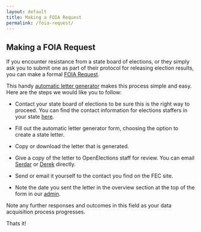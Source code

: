 ```yaml
---
layout: default
title: Making a FOIA Request
permalink: /foia-request/
---
```


## Making a FOIA Request

If you encounter resistance from a state board of elections, or they simply ask you to submit one as part of their protocol for releasing election results, you can make a formal [FOIA Request](http://www.foia.gov/).

This handy [automatic letter generator](http://www.rcfp.org/foia) makes this process simple and easy. Here are the steps we would like you to follow:


* Contact your state board of elections to be sure this is the right way to proceed. You can find the contact information for elections staffers in your state [here](http://www.fec.gov/pubrec/cfsdd/cfsdd.shtml).

* Fill out the automatic letter generator form, choosing the option to create a state letter.

* Copy or download the letter that is generated.

* Give a copy of the letter to OpenElections staff for review. You can email [Serdar](mailto:zstumgoren@gmail.com) or [Derek](mailto:dwillis@gmail.com) directly.

* Send or email it yourself to the contact you find on the FEC site.

* Note the date you sent the letter in the overview section at the top of the form in our [admin](http://dashboard.openelections.net/admin). 


Note any further responses and outcomes in this field as your data acquisition process progresses.

Thats it!
